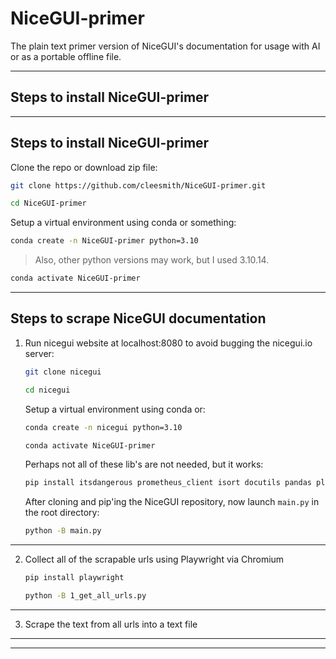 # NiceGUI-primer
The plain text primer version of NiceGUI's documentation for usage with AI or as a portable offline file.

---

## Steps to install NiceGUI-primer

---

## Steps to install NiceGUI-primer

Clone the repo or download zip file:
```sh
git clone https://github.com/cleesmith/NiceGUI-primer.git
```

```sh
cd NiceGUI-primer
```
Setup a virtual environment using conda or something:
```sh
conda create -n NiceGUI-primer python=3.10
```
> Also, other python versions may work, but I used 3.10.14.
```sh
conda activate NiceGUI-primer
```

---

## Steps to scrape NiceGUI documentation

1. Run nicegui website at localhost:8080 to avoid bugging the nicegui.io server:
	```sh 
	git clone nicegui
	```
	```sh
	cd nicegui
	```
	Setup a virtual environment using conda or:
	```sh
	conda create -n nicegui python=3.10
	```
	```sh
	conda activate NiceGUI-primer
	```
	Perhaps not all of these lib's are not needed, but it works:
	```sh 
	pip install itsdangerous prometheus_client isort docutils pandas plotly pyecharts matplotlib requests dnspython
	```
	After cloning and pip'ing the NiceGUI repository, now launch `main.py` in the root directory:
	```sh 
	python -B main.py
	```

---

2. Collect all of the scrapable urls using Playwright via Chromium
	```sh
	pip install playwright
	```

	```sh
	python -B 1_get_all_urls.py
	```

---

3. Scrape the text from all urls into a text file

---


---


